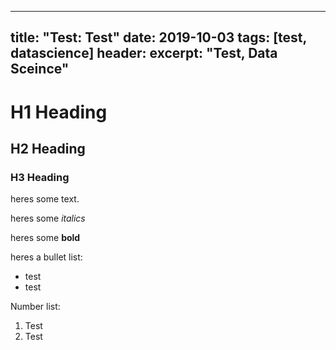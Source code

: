 ---
title: "Test: Test"
date: 2019-10-03
tags: [test, datascience]
header:
 excerpt: "Test, Data Sceince"
 ---
 
 # H1 Heading
 
 ## H2 Heading
 
 ### H3 Heading
 
 
heres some text.

heres some *italics*

heres some **bold**

heres a bullet list:
- test
- test

Number list:
1. Test
2. Test